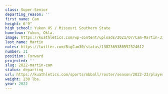 ```yaml
---
class: Super-Senior
departing_reason: ''
first_name: Cam
height: 6'9"
high_school: Yukon HS / Missouri Southern State
hometown: Yukon, Okla.
image: https://kuathletics.com/wp-content/uploads/2021/07/Cam-Martin-31-600x500.jpg
last_name: Martin
notes: https://twitter.com/BigCam30/status/1382369380592324612
number: 31
position: Forward
projected: ''
slug: 2022-martin-cam
status: departing
url: https://kuathletics.com/sports/mbball/roster/season/2022-23/player/cam-martin/
weight: 230 lbs.
year: 2022
---
```


